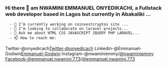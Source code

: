 ### Hi there 👋 am NWAMINI EMMANUEL ONYEDIKACHI, a Fullstack web developer based in Lagos but currently in Abakaliki ...
      - 🔭 I’m currently working on coinvestcryptos site ...
      - 👯 I’m looking to collaborate on laravel projects...
      - 💬 Ask me about HTML CSS JAVASCRIPT JQUERY PHP LARAVEL...
      - 📫 How to reach me:  
   Twitter-@onyedicach[Twitter-@onyedicach](https://twitter.com/onyedicach)
Linkedin-@Emmanuel-Godwin[Emmanuel-Godwin](https://www.linkedin.com/in/emmanuel-godwin-a21081215/)
Instagram-@nwaminiemmy/[@nwaminiemmy](https://www.instagram.com/nwaminiemmy/)
Facebook-@emmanuel.nwamini.773/[@emmanuel.nwamini.773](https://www.facebook.com/emmanuel.nwamini.773/)
      
<!--
**Youngemmy5956/Youngemmy5956** is a ✨ _special_ ✨ repository because its `README.md` (this file) appears on your GitHub profile.

Here are some ideas to get you started:

- 🔭 I’m currently working on coinvestcryptos site ...
- 🌱 I’m currently learning laravel...
- 👯 I’m looking to collaborate on laravel projects...
- 🤔 I’m looking for help with ...
- 💬 Ask me about HTML CSS JAVASCRIPT JQUERY PHP LARAVEL...
- 📫 How to reach me: LINKEDIN FACEBOOK WHATSAPP TWITTER INSTAGRAM...
- 😄 Pronouns: ...
- ⚡ Fun fact: ...
-->

